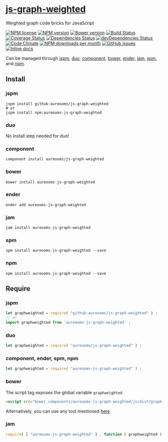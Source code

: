 [js-graph-weighted](http://aureooms.github.io/js-graph-weighted)
==

Weighted graph code bricks for JavaScript

[![NPM license](http://img.shields.io/npm/l/aureooms-js-graph-weighted.svg?style=flat)](https://raw.githubusercontent.com/aureooms/js-graph-weighted/master/LICENSE)
[![NPM version](http://img.shields.io/npm/v/aureooms-js-graph-weighted.svg?style=flat)](https://www.npmjs.org/package/aureooms-js-graph-weighted)
[![Bower version](http://img.shields.io/bower/v/aureooms-js-graph-weighted.svg?style=flat)](http://bower.io/search/?q=aureooms-js-graph-weighted)
[![Build Status](http://img.shields.io/travis/aureooms/js-graph-weighted.svg?style=flat)](https://travis-ci.org/aureooms/js-graph-weighted)
[![Coverage Status](http://img.shields.io/coveralls/aureooms/js-graph-weighted.svg?style=flat)](https://coveralls.io/r/aureooms/js-graph-weighted)
[![Dependencies Status](http://img.shields.io/david/aureooms/js-graph-weighted.svg?style=flat)](https://david-dm.org/aureooms/js-graph-weighted#info=dependencies)
[![devDependencies Status](http://img.shields.io/david/dev/aureooms/js-graph-weighted.svg?style=flat)](https://david-dm.org/aureooms/js-graph-weighted#info=devDependencies)
[![Code Climate](http://img.shields.io/codeclimate/github/aureooms/js-graph-weighted.svg?style=flat)](https://codeclimate.com/github/aureooms/js-graph-weighted)
[![NPM downloads per month](http://img.shields.io/npm/dm/aureooms-js-graph-weighted.svg?style=flat)](https://www.npmjs.org/package/aureooms-js-graph-weighted)
[![GitHub issues](http://img.shields.io/github/issues/aureooms/js-graph-weighted.svg?style=flat)](https://github.com/aureooms/js-graph-weighted/issues)
[![Inline docs](http://inch-ci.org/github/aureooms/js-graph-weighted.svg?branch=master&style=shields)](http://inch-ci.org/github/aureooms/js-graph-weighted)

Can be managed through [jspm](https://github.com/jspm/jspm-cli),
[duo](https://github.com/duojs/duo),
[component](https://github.com/componentjs/component),
[bower](https://github.com/bower/bower),
[ender](https://github.com/ender-js/Ender),
[jam](https://github.com/caolan/jam),
[spm](https://github.com/spmjs/spm),
and [npm](https://github.com/npm/npm).

## Install

### jspm
```terminal
jspm install github:aureooms/js-graph-weighted
# or
jspm install npm:aureooms-js-graph-weighted
```
### duo
No install step needed for duo!

### component
```terminal
component install aureooms/js-graph-weighted
```

### bower
```terminal
bower install aureooms-js-graph-weighted
```

### ender
```terminal
ender add aureooms-js-graph-weighted
```

### jam
```terminal
jam install aureooms-js-graph-weighted
```

### spm
```terminal
spm install aureooms-js-graph-weighted --save
```

### npm
```terminal
npm install aureooms-js-graph-weighted --save
```

## Require
### jspm
```js
let graphweighted = require( "github:aureooms/js-graph-weighted" ) ;
// or
import graphweighted from 'aureooms-js-graph-weighted' ;
```
### duo
```js
let graphweighted = require( "aureooms/js-graph-weighted" ) ;
```

### component, ender, spm, npm
```js
let graphweighted = require( "aureooms-js-graph-weighted" ) ;
```

### bower
The script tag exposes the global variable `graphweighted`.
```html
<script src="bower_components/aureooms-js-graph-weighted/js/dist/graph-weighted.min.js"></script>
```
Alternatively, you can use any tool mentioned [here](http://bower.io/docs/tools/).

### jam
```js
require( [ "aureooms-js-graph-weighted" ] , function ( graphweighted ) { ... } ) ;
```